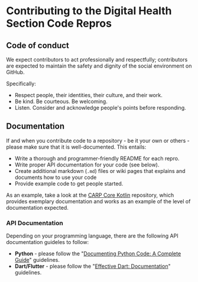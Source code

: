 # Contributing to the Digital Health Section Code Repros

## Code of conduct

We expect contributors to act professionally and respectfully; contributors are expected to maintain the safety and dignity of the social environment on GitHub. 

Specifically:

* Respect people, their identities, their culture, and their work.
* Be kind. Be courteous. Be welcoming.
* Listen. Consider and acknowledge people's points before responding.



## Documentation

If and when you contribute code to a repository - be it your own or others - please make sure that it is well-documented. This entails:

* Write a thorough and programmer-friendly README for each repro.
* Write proper API documentation for your code (see below).
* Create additional markdown (`.md`) files or wiki pages that explains and documents how to use your code
* Provide example code to get people started.

As an example, take a look at the [CARP Core Kotlin](https://github.com/cph-cachet/carp.core-kotlin) repository, which provides exemplary documentation and works as an example of the level of documentation expected.

### API Documentation

Depending on your programming language, there are the following API documentation guideles to follow:

* **Python** - please follow the "[Documenting Python Code: A Complete Guide](https://realpython.com/documenting-python-code/)" guidelines.
* **Dart/Flutter** - please follow the "[Effective Dart: Documentation](https://dart.dev/effective-dart/documentation#doc-comments)" guidelines.

